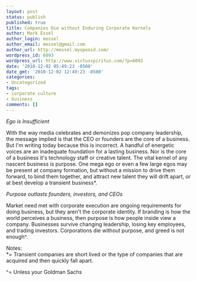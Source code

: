 ```yaml
---
layout: post
status: publish
published: true
title: Companies Die without Enduring Corporate Kernels
author: Mark Essel
author_login: messel
author_email: messel@gmail.com
author_url: http://messel.myopenid.com/
wordpress_id: 6093
wordpress_url: http://www.victusspiritus.com/?p=6093
date: '2010-12-02 05:49:23 -0500'
date_gmt: '2010-12-02 12:49:23 -0500'
categories:
- Uncategorized
tags:
- corporate culture
- business
comments: []
---
```

<p><i>Ego is Insufficient</I></p>
<p>With the way media celebrates and demonizes pop company leadership, the message implied is that the CEO or founders are the core of a business. But I'm writing today because this is incorrect. A handful of energetic voices are an inadequate foundation for a lasting business. Nor is the core of a business it's technology staff or creative talent. The vital kernel of any nascent business is purpose. One mega ego or even a few large egos may be present at company formation, but without a mission to drive them forward, to bind them together, and attract new talent they will drift apart, or at best develop a transient business*. </p>
<p><i>Purpose outlasts founders, investors, and CEOs</I> </p>
<p>Market need met with corporate execution are ongoing requirements for doing business, but they aren't the corporate identity. If branding is how the world perceives a business, then purpose is how people inside view a company. Businesses survive changing leadership, losing key employees, and trading investors. Corporations die without purpose, and greed is not enough^.</p>
<p>Notes:<br />
*= Transient companies are short lived or the type of companies that are acquired and then quickly fall apart. </p>
<p>^= Unless your Goldman Sachs</p>
